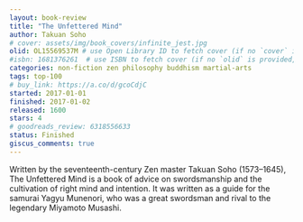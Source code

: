 ```yaml
---
layout: book-review
title: "The Unfettered Mind"
author: Takuan Soho
# cover: assets/img/book_covers/infinite_jest.jpg
olid: OL15569537M # use Open Library ID to fetch cover (if no `cover` is provided)
#isbn: 1681376261  # use ISBN to fetch cover (if no `olid` is provided, dashes are optional)
categories: non-fiction zen philosophy buddhism martial-arts
tags: top-100
# buy_link: https://a.co/d/gcoCdjC
started: 2017-01-01
finished: 2017-01-02
released: 1600
stars: 4
# goodreads_review: 6318556633
status: Finished
giscus_comments: true
---
```


Written by the seventeenth-century Zen master Takuan Soho (1573–1645), The Unfettered Mind is a book of advice on swordsmanship and the cultivation of right mind and intention. It was written as a guide for the samurai Yagyu Munenori, who was a great swordsman and rival to the legendary Miyamoto Musashi.
